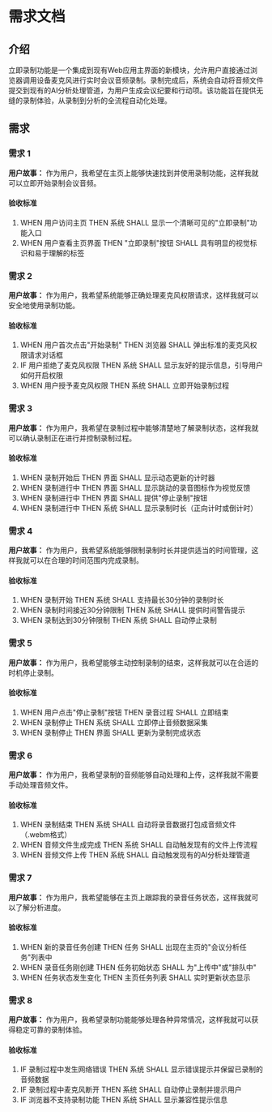 # 需求文档

## 介绍

立即录制功能是一个集成到现有Web应用主界面的新模块，允许用户直接通过浏览器调用设备麦克风进行实时会议音频录制。录制完成后，系统会自动将音频文件提交到现有的AI分析处理管道，为用户生成会议纪要和行动项。该功能旨在提供无缝的录制体验，从录制到分析的全流程自动化处理。

## 需求

### 需求 1

**用户故事：** 作为用户，我希望在主页上能够快速找到并使用录制功能，这样我就可以立即开始录制会议音频。

#### 验收标准

1. WHEN 用户访问主页 THEN 系统 SHALL 显示一个清晰可见的"立即录制"功能入口
2. WHEN 用户查看主页界面 THEN "立即录制"按钮 SHALL 具有明显的视觉标识和易于理解的标签

### 需求 2

**用户故事：** 作为用户，我希望系统能够正确处理麦克风权限请求，这样我就可以安全地使用录制功能。

#### 验收标准

1. WHEN 用户首次点击"开始录制" THEN 浏览器 SHALL 弹出标准的麦克风权限请求对话框
2. IF 用户拒绝了麦克风权限 THEN 系统 SHALL 显示友好的提示信息，引导用户如何开启权限
3. WHEN 用户授予麦克风权限 THEN 系统 SHALL 立即开始录制过程

### 需求 3

**用户故事：** 作为用户，我希望在录制过程中能够清楚地了解录制状态，这样我就可以确认录制正在进行并控制录制过程。

#### 验收标准

1. WHEN 录制开始后 THEN 界面 SHALL 显示动态更新的计时器
2. WHEN 录制进行中 THEN 界面 SHALL 显示跳动的录音图标作为视觉反馈
3. WHEN 录制进行中 THEN 界面 SHALL 提供"停止录制"按钮
4. WHEN 录制进行中 THEN 系统 SHALL 显示录制时长（正向计时或倒计时）

### 需求 4

**用户故事：** 作为用户，我希望系统能够限制录制时长并提供适当的时间管理，这样我就可以在合理的时间范围内完成录制。

#### 验收标准

1. WHEN 录制开始 THEN 系统 SHALL 支持最长30分钟的录制时长
2. WHEN 录制时间接近30分钟限制 THEN 系统 SHALL 提供时间警告提示
3. WHEN 录制达到30分钟限制 THEN 系统 SHALL 自动停止录制

### 需求 5

**用户故事：** 作为用户，我希望能够主动控制录制的结束，这样我就可以在合适的时机停止录制。

#### 验收标准

1. WHEN 用户点击"停止录制"按钮 THEN 录音过程 SHALL 立即结束
2. WHEN 录制停止 THEN 系统 SHALL 立即停止音频数据采集
3. WHEN 录制停止 THEN 界面 SHALL 更新为录制完成状态

### 需求 6

**用户故事：** 作为用户，我希望录制的音频能够自动处理和上传，这样我就不需要手动处理音频文件。

#### 验收标准

1. WHEN 录制结束 THEN 系统 SHALL 自动将录音数据打包成音频文件（.webm格式）
2. WHEN 音频文件生成完成 THEN 系统 SHALL 自动触发现有的文件上传流程
3. WHEN 音频文件上传 THEN 系统 SHALL 自动触发现有的AI分析处理管道

### 需求 7

**用户故事：** 作为用户，我希望能够在主页上跟踪我的录音任务状态，这样我就可以了解分析进度。

#### 验收标准

1. WHEN 新的录音任务创建 THEN 任务 SHALL 出现在主页的"会议分析任务"列表中
2. WHEN 录音任务刚创建 THEN 任务初始状态 SHALL 为"上传中"或"排队中"
3. WHEN 任务状态发生变化 THEN 主页任务列表 SHALL 实时更新状态显示

### 需求 8

**用户故事：** 作为用户，我希望录制功能能够处理各种异常情况，这样我就可以获得稳定可靠的录制体验。

#### 验收标准

1. IF 录制过程中发生网络错误 THEN 系统 SHALL 显示错误提示并保留已录制的音频数据
2. IF 录制过程中麦克风断开 THEN 系统 SHALL 自动停止录制并提示用户
3. IF 浏览器不支持录制功能 THEN 系统 SHALL 显示兼容性提示信息